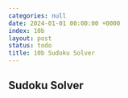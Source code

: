 ```yaml
---
categories: null
date: 2024-01-01 00:00:00 +0000
index: 10b
layout: post
status: todo
title: 10b Sudoku Solver
---
```


## Sudoku Solver